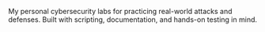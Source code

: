 My personal cybersecurity labs for practicing real-world attacks and defenses. Built with scripting, documentation, and hands-on testing in mind.
